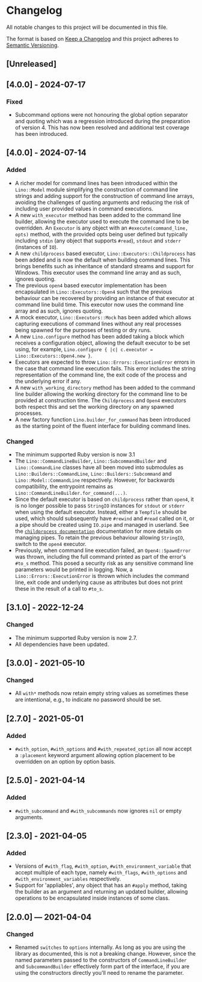 # Changelog

All notable changes to this project will be documented in this file.

The format is based on [Keep a Changelog](http://keepachangelog.com)
and this project adheres to 
[Semantic Versioning](http://semver.org/spec/v2.0.0.html).

## [Unreleased]

## [4.0.0] - 2024-07-17

### Fixed

* Subcommand options were not honouring the global option separator and quoting
  which was a regression introduced during the preparation of version 4. This
  has now been resolved and additional test coverage has been introduced.

## [4.0.0] - 2024-07-14

### Added

* A richer model for command lines has been introduced within the `Lino::Model`
  module simplifying the construction of command line strings and adding support
  for the construction of command line arrays, avoiding the challenges of
  quoting arguments and reducing the risk of including user provided values in
  command executions.
* A new `with_executor` method has been added to the command line builder, 
  allowing the executor used to execute the command line to be overridden. An
  `Executor` is any object with an `#execute(command_line, opts)` method, with
  the provided opts being user defined but typically including `stdin` 
  (any object that supports `#read`), `stdout` and `stderr` (instances of `IO`).
* A new `childprocess` based executor, `Lino::Executors::Childprocess` has been 
  added and is now the default when building command lines. This brings
  benefits such as inheritance of standard streams and support for Windows. This
  executor uses the command line array and as such, ignores quoting.
* The previous `open4` based executor implementation has been encapsulated in
  `Lino::Executors::Open4` such that the previous behaviour can be recovered by
  providing an instance of that executor at command line build time. This
  executor now uses the command line array and as such, ignores quoting.
* A mock executor, `Lino::Executors::Mock` has been added which allows capturing
  executions of command lines without any real processes being spawned for the
  purposes of testing or dry runs.
* A new `Lino.configure` method has been added taking a block which receives
  a configuration object, allowing the default executor to be set using, for 
  example, `Lino.configure { |c| c.executor = Lino::Executors::Open4.new }`.
* Executors are expected to throw `Lino::Errors::ExecutionError` errors in the
  case that command line execution fails. This error includes the string 
  representation of the command line, the exit code of the process and the
  underlying error if any.
* A new `with_working_directory` method has been added to the command line 
  builder allowing the working directory for the command line to be provided at
  construction time. The `Childprocess` and `Open4` executors both respect this
  and set the working directory on any spawned processes.
* A new factory function `Lino.builder_for_command` has been introduced as the
  starting point of the fluent interface for building command lines.

### Changed

* The minimum supported Ruby version is now 3.1
* The `Lino::CommandLineBuilder`, `Lino::SubcommandBuilder` and 
  `Lino::CommandLine` classes have all been moved into submodules as 
  `Lino::Builders::CommandLine`, `Lino::Builders::Subcommand` and 
  `Lino::Model::CommandLine` respectively. However, for backwards compatibility,
  the entrypoint remains as `Lino::CommandLineBuilder.for_command(...)`.
* Since the default executor is based on `childprocess` rather than `open4`, it
  is no longer possible to pass `StringIO` instances for `stdout` or `stderr` 
  when using the default executor. Instead, either a `Tempfile` should be used,
  which should subsequently have `#rewind` and `#read` called on it, or a pipe
  should be created using `IO.pipe` and managed in userland. See the 
  [`childprocess documentation`](https://github.com/enkessler/childprocess)
  documentation for more details on managing pipes. To retain the previous 
  behaviour allowing `StringIO`, switch to the `open4` executor.
* Previously, when command line execution failed, an `Open4::SpawnError` was
  thrown, including the full command printed as part of the error's `#to_s`
  method. This posed a security risk as any sensitive command line parameters
  would be printed in logging. Now, a `Lino::Errors::ExecutionError` is thrown
  which includes the command line, exit code and underlying cause as attributes
  but does not print these in the result of a call to `#to_s`. 

## [3.1.0] - 2022-12-24

### Changed

* The minimum supported Ruby version is now 2.7.
* All dependencies have been updated.

## [3.0.0] - 2021-05-10

### Changed

* All `with*` methods now retain empty string values as sometimes these are
  intentional, e.g., to indicate no password should be set. 

## [2.7.0] - 2021-05-01

### Added

* `#with_option`, `#with_options` and `#with_repeated_option` all now accept a
  `:placement` keyword argument allowing option placement to be overridden on an
  option by option basis.

## [2.5.0] - 2021-04-14

### Added

* `#with_subcommand` and `#with_subcommands` now ignores `nil` or empty
  arguments.

## [2.3.0] - 2021-04-05

### Added

* Versions of `#with_flag`, `#with_option`, `#with_environment_variable` that
  accept multiple of each type, namely `#with_flags`, `#with_options` and 
  `#with_environment_variables` respectively.
* Support for 'appliables', any object that has an `#apply` method, taking the
  builder as an argument and returning an updated builder, allowing operations
  to be encapsulated inside instances of some class.

## [2.0.0] — 2021-04-04

### Changed

* Renamed `switches` to `options` internally. As long as you are using the 
  library as documented, this is not a breaking change. However, since the named
  parameters passed to the constructors of `CommandLineBuilder` and 
  `SubcommandBuilder` effectively form part of the interface, if you are using 
  the constructors directly you'll need to rename the parameter.
